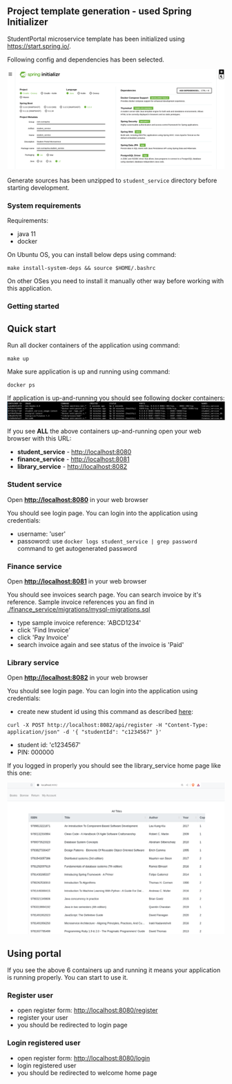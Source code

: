 ## Project template generation - used Spring Initializer

StudentPortal microservice template has been initialized using https://start.spring.io/. 

Following config and dependencies has been selected.

![Spring Initializer Configuration](./docs/spring_initializer.png)

Generate sources has been unzipped to `student_service` directory before
starting development.

### System requirements

Requirements:

* java 11
* docker

On Ubuntu OS, you can install below deps using command: 
```
make install-system-deps && source $HOME/.bashrc
```
On other OSes you need to install it manually other way before working with
this application.

### Getting started

## Quick start

Run all docker containers of the application using command:
```
make up
```

Make sure application is up and running using command:
```
docker ps
```
If application is up-and-running you should see following docker containers:
![Application containers](./docs/containers.png)

If you see **ALL** the above containers up-and-running open your web browser with this
URL: 

* **student_service** - [http://localhost:8080](http://localhost:8080)
* **finance_service** - [http://localhost:8081](http://localhost:8081)
* **library_service** - [http://localhost:8082](http://localhost:8082)

### Student service

Open **[http://localhost:8080](http://localhost:8080)** in your web browser

You should see login page. You can login into the application using
credentials:

* username: 'user'
* passoword: use `docker logs student_service | grep password` command to get autogenerated password

### Finance service

Open **[http://localhost:8081](http://localhost:8081)** in your web browser

You should see invoices search page. 
You can search invoice by it's reference. Sample invoice references you an find
in [./finance_service/migrations/mysql-migrations.sql](./finance_service/migrations/mysql-migrations.sql)

* type sample invoice reference: 'ABCD1234'
* click 'Find Invoice' 
* click 'Pay Invoice'
* search invoice again and see status of the invoice is 'Paid' 

### Library service

Open **[http://localhost:8082](http://localhost:8082)** in your web browser

You should see login page. You can login into the application using
credentials:

* create new student id using this command as described [here](https://github.com/tvergilio/CESBooks?tab=readme-ov-file#api):
```
curl -X POST http://localhost:8082/api/register -H "Content-Type: application/json" -d '{ "studentId": "c1234567" }'
```
* student id: 'c1234567'
* PIN: 000000

If you logged in properly you should see the library_service home page like this one:

![library_service home page](./docs/library_service_home_page.png)


## Using portal

If you see the above 6 containers up and running it means your application is
running properly. You can start to use it.

### Register user

* open register form: [http://localhost:8080/register](http://localhost:8080/register)
* register your user
* you should be redirected to login page

### Login registered user

* open register form: [http://localhost:8080/login](http://localhost:8080/login)
* login registered user
* you should be redirected to welcome home page
